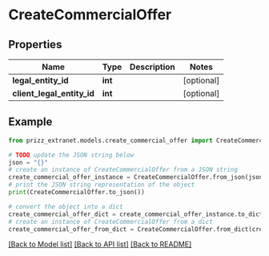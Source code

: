 # CreateCommercialOffer


## Properties

Name | Type | Description | Notes
------------ | ------------- | ------------- | -------------
**legal_entity_id** | **int** |  | [optional] 
**client_legal_entity_id** | **int** |  | [optional] 

## Example

```python
from prizz_extranet.models.create_commercial_offer import CreateCommercialOffer

# TODO update the JSON string below
json = "{}"
# create an instance of CreateCommercialOffer from a JSON string
create_commercial_offer_instance = CreateCommercialOffer.from_json(json)
# print the JSON string representation of the object
print(CreateCommercialOffer.to_json())

# convert the object into a dict
create_commercial_offer_dict = create_commercial_offer_instance.to_dict()
# create an instance of CreateCommercialOffer from a dict
create_commercial_offer_from_dict = CreateCommercialOffer.from_dict(create_commercial_offer_dict)
```
[[Back to Model list]](../README.md#documentation-for-models) [[Back to API list]](../README.md#documentation-for-api-endpoints) [[Back to README]](../README.md)


